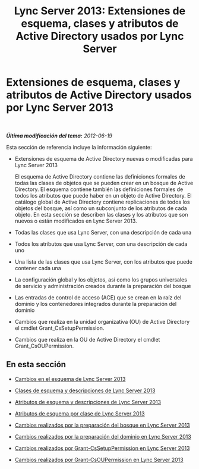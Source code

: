 ﻿---
title: 'Lync Server 2013: Extensiones de esquema, clases y atributos de Active Directory usados por Lync Server'
TOCTitle: Extensiones de esquema, clases y atributos de Active Directory usados por Lync Server 2013
ms:assetid: 579bfa5a-9443-46dd-9a8e-07d00ba2824d
ms:mtpsurl: https://technet.microsoft.com/es-es/library/Gg398379(v=OCS.15)
ms:contentKeyID: 48275310
ms.date: 01/07/2017
mtps_version: v=OCS.15
ms.translationtype: HT
---

# Extensiones de esquema, clases y atributos de Active Directory usados por Lync Server 2013

 

_**Última modificación del tema:** 2012-06-19_

Esta sección de referencia incluye la información siguiente:

  - Extensiones de esquema de Active Directory nuevas o modificadas para Lync Server 2013
    
    El esquema de Active Directory contiene las definiciones formales de todas las clases de objetos que se pueden crear en un bosque de Active Directory. El esquema contiene también las definiciones formales de todos los atributos que puede haber en un objeto de Active Directory. El catálogo global de Active Directory contiene replicaciones de todos los objetos del bosque, así como un subconjunto de los atributos de cada objeto. En esta sección se describen las clases y los atributos que son nuevos o están modificados en Lync Server 2013.

  - Todas las clases que usa Lync Server, con una descripción de cada una

  - Todos los atributos que usa Lync Server, con una descripción de cada uno

  - Una lista de las clases que usa Lync Server, con los atributos que puede contener cada una

  - La configuración global y los objetos, así como los grupos universales de servicio y administración creados durante la preparación del bosque

  - Las entradas de control de acceso (ACE) que se crean en la raíz del dominio y los contenedores integrados durante la preparación del dominio

  - Cambios que realiza en la unidad organizativa (OU) de Active Directory el cmdlet Grant\_CsSetupPermission.

  - Cambios que realiza en la OU de Active Directory el cmdlet Grant\_CsOUPermission.

## En esta sección

  - [Cambios en el esquema de Lync Server 2013](lync-server-2013-schema-changes-in-lync-server-2013.md)

  - [Clases de esquema y descripciones de Lync Server 2013](lync-server-2013-schema-classes-and-descriptions.md)

  - [Atributos de esquema y descripciones de Lync Server 2013](lync-server-2013-schema-attributes-and-descriptions.md)

  - [Atributos de esquema por clase de Lync Server 2013](lync-server-2013-schema-attributes-by-class.md)

  - [Cambios realizados por la preparación del bosque en Lync Server 2013](lync-server-2013-changes-made-by-forest-preparation.md)

  - [Cambios realizados por la preparación del dominio en Lync Server 2013](lync-server-2013-changes-made-by-domain-preparation.md)

  - [Cambios realizados por Grant-CsSetupPermission en Lync Server 2013](lync-server-2013-changes-made-by-https://docs.microsoft.com/en-us/powershell/module/skype/Grant-CsSetupPermission)

  - [Cambios realizados por Grant-CsOUPermission en Lync Server 2013](lync-server-2013-changes-made-by-https://docs.microsoft.com/en-us/powershell/module/skype/Grant-CsOUPermission)

